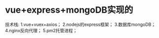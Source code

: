 
# vue+express+mongoDB实现的

技术栈:
  1.vue+vuex+axios；
  2.nodejs的express框架；
  3.数据库mongoDB；
  4.nginx反向代理；
  5.pm2托管进程；
  
  
